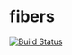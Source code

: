 # fibers

[![Build Status](https://travis-ci.org/carbon-io/fibers.svg?branch=master)](https://travis-ci.org/carbon-io/fibers)
